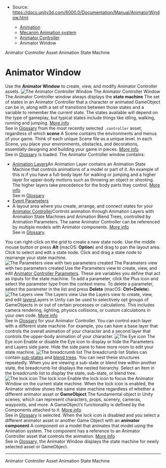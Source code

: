 * Source: https://docs.unity3d.com/6000.0/Documentation/Manual/AnimatorWindow.html

  * [Animation](https://docs.unity3d.com/6000.0/Documentation/Manual/AnimationSection.html)
  * [Mecanim Animation system](https://docs.unity3d.com/6000.0/Documentation/Manual/AnimationOverview.html)
  * [Animator Controller](https://docs.unity3d.com/6000.0/Documentation/Manual/class-AnimatorController.html)
  * Animator Window


[](https://docs.unity3d.com/6000.0/Documentation/Manual/Animator.html)
Animator Controller Asset
[](https://docs.unity3d.com/6000.0/Documentation/Manual/AnimationStateMachines.html)
Animation State Machine
# Animator Window
Use the **Animator Window** to create, view, and modify Animator Controller assets.
![The Animator Controller Window](https://docs.unity3d.com/6000.0/Documentation/uploads/Main/MecanimAnimatorControllerWindow.png) The Animator Controller Window
The Animator Controller window always displays the **state machine** The set of states in an Animator Controller that a character or animated GameObject can be in, along with a set of transitions between those states and a variable to remember the current state. The states available will depend on the type of gameplay, but typical states include things like idling, walking, running and jumping. [More info](https://docs.unity3d.com/6000.0/Documentation/Manual/StateMachineBasics.html)  
See in [Glossary](https://docs.unity3d.com/6000.0/Documentation/Manual/Glossary.html#StateMachine) from the most recently selected `.controller` asset, regardless of which **scene** A Scene contains the environments and menus of your game. Think of each unique Scene file as a unique level. In each Scene, you place your environments, obstacles, and decorations, essentially designing and building your game in pieces. [More info](https://docs.unity3d.com/6000.0/Documentation/Manual/CreatingScenes.html)  
See in [Glossary](https://docs.unity3d.com/6000.0/Documentation/Manual/Glossary.html#Scene) is loaded.
The Animator Controller window contains:
  * [Animation Layers](https://docs.unity3d.com/6000.0/Documentation/Manual/AnimationLayers.html)An Animation Layer contains an Animation State Machine that controls animations of a model or part of it. An example of this is if you have a full-body layer for walking or jumping and a higher layer for upper-body motions such as throwing an object or shooting. The higher layers take precedence for the body parts they control. [More info](https://docs.unity3d.com/6000.0/Documentation/Manual/AnimationLayers.html)  
See in [Glossary](https://docs.unity3d.com/6000.0/Documentation/Manual/Glossary.html#AnimationLayer)
  * [Event Parameters](https://docs.unity3d.com/6000.0/Documentation/Manual/AnimationParameters.html)
  * A layout area where you create, arrange, and connect states for your [Animator Controller](https://docs.unity3d.com/6000.0/Documentation/Manual/Animator.html)Controls animation through Animation Layers with Animation State Machines and Animation Blend Trees, controlled by Animation Parameters. The same Animator Controller can be referenced by multiple models with Animator components. [More info](https://docs.unity3d.com/6000.0/Documentation/Manual/class-AnimatorController.html)  
See in [Glossary](https://docs.unity3d.com/6000.0/Documentation/Manual/Glossary.html#AnimatorController).


You can right-click on the grid to create a new state node. Use the middle mouse button or press **Alt** (macOS: **Option**) and drag to pan the layout area. Click to select and edit a state node. Click and drag a state node to rearrange your state machine.
![The Parameters view with two parameters created](https://docs.unity3d.com/6000.0/Documentation/uploads/Main/AnimatorWindowParametersPane.png) The Parameters view with two parameters created
Use the Parameters view to create, view, and edit [Animator Controller Parameters](https://docs.unity3d.com/6000.0/Documentation/Manual/AnimationParameters.html). These are variables you define that act as inputs for the state machine. To add a parameter, click the Plus icon and select the parameter type from the context menu. To delete a parameter, select the parameter in the list and press **Delete** (macOS: **Ctrl+Delete**).
![The Layers view](https://docs.unity3d.com/6000.0/Documentation/uploads/Main/AnimatorWindowLayersPane.png) The Layers view
Use the Layers view to create, view, and edit [layers](https://docs.unity3d.com/6000.0/Documentation/Manual/AnimationLayers.html)Layers in Unity can be used to selectively opt groups of GameObjects in or out of certain processes or calculations. This includes camera rendering, lighting, physics collisions, or custom calculations in your own code. [More info](https://docs.unity3d.com/6000.0/Documentation/Manual/Layers.html)  
See in [Glossary](https://docs.unity3d.com/6000.0/Documentation/Manual/Glossary.html#Layer) for your Animator Controller. You can control each layer with a different state machine. For example, you can have a base layer that controls the overall animation of your character and a second layer that controls the upper-body animation of your character.
![The Eye icon](https://docs.unity3d.com/6000.0/Documentation/uploads/Main/AnimatorWindowEyeIcon.png) The Eye icon
Enable or disable the Eye icon to display or hide the Parameters and Layers side pane. Hide the side pane to have more room to edit your state machine.
![The breadcrumb list](https://docs.unity3d.com/6000.0/Documentation/uploads/Main/AnimatorWindowBreadcrumbLocation.png) The breadcrumb list
States can contain [sub-states](https://docs.unity3d.com/6000.0/Documentation/Manual/NestedStateMachines.html) and [blend trees](https://docs.unity3d.com/6000.0/Documentation/Manual/class-BlendTree.html). You can nest these structures repeatedly. When you are viewing a sub-state or blend tree within another state, the breadcrumb list displays the nested hierarchy. Select an item in the breadcrumb list to display the state, sub-state, or blend tree.
![The lock icon](https://docs.unity3d.com/6000.0/Documentation/uploads/Main/AnimatorWindowLockIcon.png) The lock icon
Enable the lock icon to focus the Animator Window on the current state machine. When the lock icon is enabled, the Animator window shows the same state machine regardless of whether a different animator asset or **GameObject** The fundamental object in Unity scenes, which can represent characters, props, scenery, cameras, waypoints, and more. A GameObject’s functionality is defined by the Components attached to it. [More info](https://docs.unity3d.com/6000.0/Documentation/Manual/class-GameObject.html)  
See in [Glossary](https://docs.unity3d.com/6000.0/Documentation/Manual/Glossary.html#GameObject) is selected. When the lock icon is disabled and you select a different animator asset or another Game Object with an **animator component** A component on a model that animates that model using the Animation system. The component has a reference to an Animator Controller asset that controls the animation. [More info](https://docs.unity3d.com/6000.0/Documentation/Manual/class-AnimatorController.html)  
See in [Glossary](https://docs.unity3d.com/6000.0/Documentation/Manual/Glossary.html#AnimatorComponent), the Animator Window displays the state machine for newly selected asset or GameObject.
* * *
[](https://docs.unity3d.com/6000.0/Documentation/Manual/Animator.html)
Animator Controller Asset
[](https://docs.unity3d.com/6000.0/Documentation/Manual/AnimationStateMachines.html)
Animation State Machine

